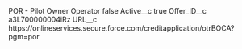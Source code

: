 <?xml version="1.0" encoding="UTF-8"?>
<CustomMetadata xmlns="http://soap.sforce.com/2006/04/metadata" xmlns:xsi="http://www.w3.org/2001/XMLSchema-instance" xmlns:xsd="http://www.w3.org/2001/XMLSchema">
    <label>POR - Pilot Owner Operator</label>
    <protected>false</protected>
    <values>
        <field>Active__c</field>
        <value xsi:type="xsd:boolean">true</value>
    </values>
    <values>
        <field>Offer_ID__c</field>
        <value xsi:type="xsd:string">a3L700000004iRz</value>
    </values>
    <values>
        <field>URL__c</field>
        <value xsi:type="xsd:string">https://onlineservices.secure.force.com/creditapplication/otrBOCA?pgm=por</value>
    </values>
</CustomMetadata>
